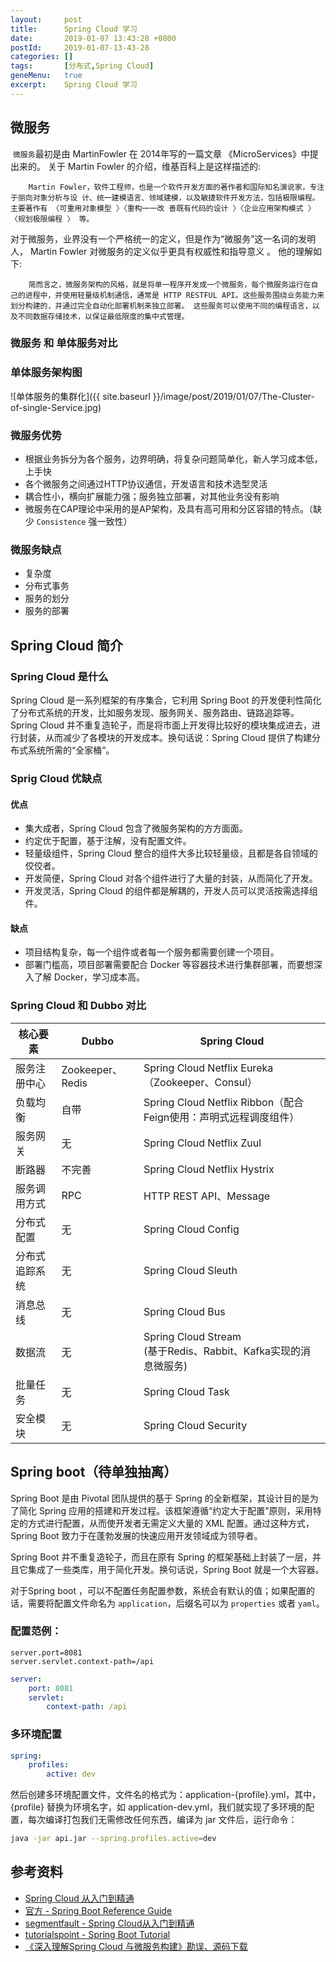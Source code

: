 ```yaml
---
layout:     post
title:      Spring Cloud 学习
date:       2019-01-07 13:43:28 +0800
postId:     2019-01-07-13-43-28
categories: []
tags:       [分布式,Spring Cloud]
geneMenu:   true
excerpt:    Spring Cloud 学习
---
```


## 微服务

​	`微服务`最初是由 MartinFowler 在 2014年写的一篇文章 《MicroServices》中提出来的。
关于 Martin Fowler 的介绍，维基百科上是这样描述的:

```
	Martin Fowler，软件工程师，也是一个软件开发方面的著作者和国际知名演说家，专注于丽向对象分析与设 计、统一建模语言、领域建模，以及敏捷软件开发方法，包括极限编程。 主要著作有 〈可重用对象模型 〉〈重构一一改 善既有代码的设计 〉〈企业应用架构模式 〉〈规划极限编程 〉 等。
```

对于微服务，业界没有一个严格统一的定义，但是作为“微服务”这一名词的发明人， Martin Fowler 对微服务的定义似乎更具有权威性和指导意义 。 他的理解如下: 

```
	简而言之，微服务架构的风格，就是将单一程序开发成一个微服务，每个微服务运行在自己的进程中，并使用轻量级机制通信，通常是 HTTP RESTFUL API。这些服务围绕业务能力来划分构建的，并通过完全自动化部署机制来独立部署。 这些服务可以使用不同的编程语言，以及不同数据存储技术，以保证最低限度的集中式管理。
```

### 微服务 和 单体服务对比

### 单体服务架构图

![单体服务的集群化]({{ site.baseurl }}/image/post/2019/01/07/The-Cluster-of-single-Service.jpg)

### 微服务优势

* 根据业务拆分为各个服务，边界明确，将复杂问题简单化，新人学习成本低，上手快
* 各个微服务之间通过HTTP协议通信，开发语言和技术选型灵活
* 耦合性小，横向扩展能力强；服务独立部署，对其他业务没有影响
* 微服务在CAP理论中采用的是AP架构，及具有高可用和分区容错的特点。（缺少 `Consistence` 强一致性）

### 微服务缺点

* 复杂度
* 分布式事务
* 服务的划分
* 服务的部署



## Spring Cloud 简介

### Spring Cloud 是什么

Spring Cloud 是一系列框架的有序集合，它利用 Spring Boot 的开发便利性简化了分布式系统的开发，比如服务发现、服务网关、服务路由、链路追踪等。Spring Cloud 并不重复造轮子，而是将市面上开发得比较好的模块集成进去，进行封装，从而减少了各模块的开发成本。换句话说：Spring Cloud 提供了构建分布式系统所需的“全家桶”。

### Sprig Cloud 优缺点

#### 优点

* 集大成者，Spring Cloud 包含了微服务架构的方方面面。
* 约定优于配置，基于注解，没有配置文件。
* 轻量级组件，Spring Cloud 整合的组件大多比较轻量级，且都是各自领域的佼佼者。
* 开发简便，Spring Cloud 对各个组件进行了大量的封装，从而简化了开发。
* 开发灵活，Spring Cloud 的组件都是解耦的，开发人员可以灵活按需选择组件。

#### 缺点

* 项目结构复杂，每一个组件或者每一个服务都需要创建一个项目。
* 部署门槛高，项目部署需要配合 Docker 等容器技术进行集群部署，而要想深入了解 Docker，学习成本高。

### Spring Cloud 和 Dubbo 对比

| 核心要素       | Dubbo            | Spring Cloud                                                 |
| -------------- | ---------------- | ------------------------------------------------------------ |
| 服务注册中心   | Zookeeper、Redis | Spring Cloud Netflix Eureka（Zookeeper、Consul）             |
| 负载均衡       | 自带             | Spring Cloud Netflix Ribbon（配合Feign使用：声明式远程调度组件） |
| 服务网关       | 无               | Spring Cloud Netflix Zuul                                    |
| 断路器         | 不完善           | Spring Cloud Netflix Hystrix                                 |
| 服务调用方式   | RPC              | HTTP REST API、Message                                       |
| 分布式配置     | 无               | Spring Cloud Config                                          |
| 分布式追踪系统 | 无               | Spring Cloud Sleuth                                          |
| 消息总线       | 无               | Spring Cloud Bus                                             |
| 数据流         | 无               | Spring Cloud Stream<br /> (基于Redis、Rabbit、Kafka实现的消息微服务) |
| 批量任务       | 无               | Spring Cloud Task                                            |
| 安全模块       | 无               | Spring Cloud Security                                        |





## Spring boot（待单独抽离）

Spring Boot 是由 Pivotal 团队提供的基于 Spring 的全新框架，其设计目的是为了简化 Spring 应用的搭建和开发过程。该框架遵循“约定大于配置”原则，采用特定的方式进行配置，从而使开发者无需定义大量的 XML 配置。通过这种方式，Spring Boot 致力于在蓬勃发展的快速应用开发领域成为领导者。

Spring Boot 并不重复造轮子，而且在原有 Spring 的框架基础上封装了一层，并且它集成了一些类库，用于简化开发。换句话说，Spring Boot 就是一个大容器。

对于Spring boot ，可以不配置任务配置参数，系统会有默认的值；如果配置的话，需要将配置文件命名为 `application`，后缀名可以为 `properties` 或者 `yaml`。

### 配置范例：

```properties
server.port=8081
server.servlet.context-path=/api
```

```yaml
server:
	port: 8081
	servlet:
		context-path: /api
```

### 多环境配置

```yaml
spring:
	profiles:
		active: dev
```

然后创建多环境配置文件，文件名的格式为：application-{profile}.yml，其中，{profile} 替换为环境名字，如 application-dev.yml，我们就实现了多环境的配置，每次编译打包我们无需修改任何东西，编译为 jar 文件后，运行命令：

```bash
java -jar api.jar --spring.profiles.active=dev
```















## 参考资料

* [Spring Cloud 从入门到精通](https://blog.csdn.net/valada/article/details/80892573)
* [官方 - Spring Boot Reference Guide](https://docs.spring.io/spring-boot/docs/2.1.1.RELEASE/reference/html/)
* [segmentfault - Spring Cloud从入门到精通](https://segmentfault.com/blog/dd-springcloud)
* [tutorialspoint - Spring Boot Tutorial](https://www.tutorialspoint.com/spring_boot/index.htm)
* [《深入理解Spring Cloud 与微服务构建》勘误、源码下载](https://blog.csdn.net/forezp/article/details/79638403)
